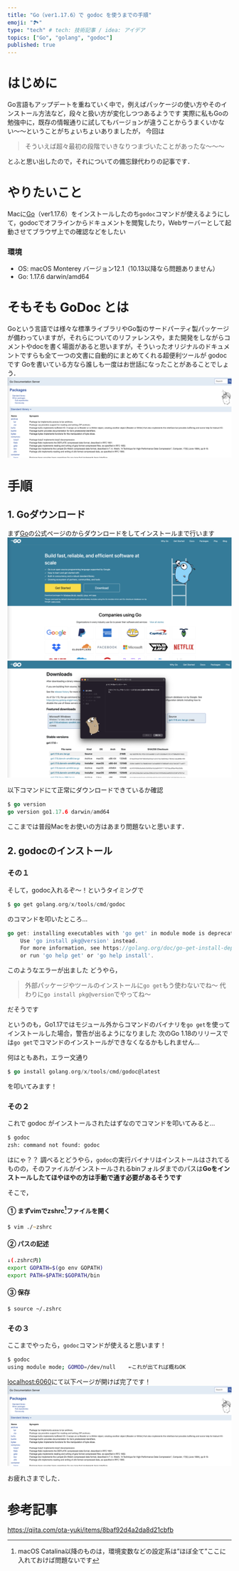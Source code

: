 ```yaml
---
title: "Go（ver1.17.6）で godoc を使うまでの手順"
emoji: "🏞"
type: "tech" # tech: 技術記事 / idea: アイデア
topics: ["Go", "golang", "godoc"]
published: true
---
```


# はじめに
Go言語もアップデートを重ねていく中で，例えばパッケージの使い方やそのインストール方法など，段々と扱い方が変化しつつあるようです
実際に私もGoの勉強中に，既存の情報通りに試してもバージョンが違うことからうまくいかない〜〜ということがちょいちょいありましたが，
今回は
>そういえば超々最初の段階でいきなりつまづいたことがあったな〜〜〜

とふと思い出したので，それについての備忘録代わりの記事です．


# やりたいこと
Macに[Go](https://go.dev)（ver1.17.6）をインストールしたのち`godoc`コマンドが使えるようにして，godocでオフラインからドキュメントを閲覧したり，Webサーバーとして起動させてブラウザ上での確認などをしたい


### 環境
- OS: macOS Monterey バージョン12.1（10.13以降なら問題ありません）
- Go: 1.17.6 darwin/amd64


# そもそも GoDoc とは
Goという言語では様々な標準ライブラリやGo製のサードパーティ製パッケージが備わっていますが，それらについてのリファレンスや，また開発をしながらコメントやdocを書く場面があると思いますが，そういったオリジナルのドキュメントですらも全て一つの文書に自動的にまとめてくれる超便利ツールが godoc です
Goを書いている方なら誰しも一度はお世話になったことがあることでしょう．
![godoc](/images/godoc-02/godoc.png)


# 手順
## 1. Goダウンロード
まず[Go](https://go.dev)の公式ページのからダウンロードをしてインストールまで行います
![Go topページ](/images/godoc-02/go_top_page.png)
![Go ダウンロード中](/images/godoc-02/go_download.png)

以下コマンドにて正常にダウンロードできているか確認

```go
$ go version
go version go1.17.6 darwin/amd64
```

ここまでは普段Macをお使いの方はあまり問題ないと思います．


## 2. godocのインストール
### その１
そして，godoc入れるぞ〜！というタイミングで

```go
$ go get golang.org/x/tools/cmd/godoc
```

のコマンドを叩いたところ...

```go
go get: installing executables with 'go get' in module mode is deprecated.
	Use 'go install pkg@version' instead.
	For more information, see https://golang.org/doc/go-get-install-deprecation
	or run 'go help get' or 'go help install'.
```

このようなエラーが出ました
どうやら，
>外部パッケージやツールのインストールに`go get`もう使わないでね〜
代わりに`go install pkg@version`でやってね〜

だそうです

というのも，Go1.17ではモジュール外からコマンドのバイナリを`go get`を使ってインストールした場合，警告が出るようになりました
次のGo 1.18のリリースでは`go get`でコマンドのインストールができなくなるかもしれません...

何はともあれ，エラー文通り

```go
$ go install golang.org/x/tools/cmd/godoc@latest
```
を叩いてみます！


### その２
これで godoc がインストールされたはずなのでコマンドを叩いてみると...

```zsh
$ godoc
zsh: command not found: godoc
```
はにゃ？？
調べるとどうやら，`godoc`の実行バイナリはインストールはされてるものの，そのファイルがインストールされるbinフォルダまでのパスは**Goをインストールしたてほやほやの方は手動で通す必要があるそうです**

そこで，
#### ① まずvimでzshrc[^1]ファイルを開く

```zsh
$ vim ./~zshrc
```


#### ② パスの記述

```zsh
↓(.zshrc内)
export GOPATH=$(go env GOPATH)
export PATH=$PATH:$GOPATH/bin
```

#### ③ 保存

```zsh
$ source ~/.zshrc
```


### その３
ここまでやったら，`godoc`コマンドが使えると思います！

```zsh
$ godoc
using module mode; GOMOD=/dev/null    ←これが出てれば概ねOK

```

[localhost:6060](http://localhost:6060)にて以下ページが開けば完了です！
![godoc](/images/godoc-02/godoc.png)

お疲れさまでした．


# 参考記事
https://qiita.com/ota-yuki/items/8baf92d4a2da8d21cbfb


[^1]: macOS Catalina以降のものは，環境変数などの設定系は”ほぼ全て”ここに入れておけば問題ないです